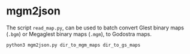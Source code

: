 # mgm2json

The script `read_map.py`, can be used to batch convert Glest binary maps (`.bgm`) or Megaglest binary maps (`.mgm`), to Godostra maps.

```
python3 mgm2json.py dir_to_mgm_maps dir_to_gs_maps
```
